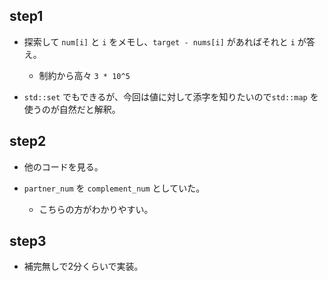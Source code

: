 ## step1
- 探索して `num[i]` と `i` をメモし、`target - nums[i]` があればそれと `i` が答え。
  - 制約から高々 `3 * 10^5`

- `std::set` でもできるが、今回は値に対して添字を知りたいので`std::map` を使うのが自然だと解釈。

## step2

- 他のコードを見る。

- `partner_num` を `complement_num` としていた。
  - こちらの方がわかりやすい。

## step3
- 補完無しで2分くらいで実装。
